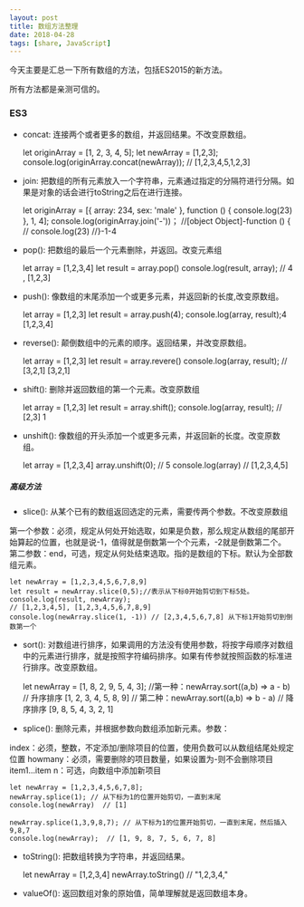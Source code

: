 ```yaml
---
layout: post
title: 数组方法整理
date: 2018-04-28
tags: [share, JavaScript]
---
```


今天主要是汇总一下所有数组的方法，包括ES2015的新方法。

所有方法都是亲测可信的。

### ES3

- concat: 连接两个或者更多的数组，并返回结果。不改变原数组。

    let originArray = [1, 2, 3, 4, 5];
    let newArray = [1,2,3];
    console.log(originArray.concat(newArray));
    // [1,2,3,4,5,1,2,3]

- join: 把数组的所有元素放入一个字符串，元素通过指定的分隔符进行分隔。如果是对象的话会进行toString之后在进行连接。

    let originArray = [{
            array: 234,
            sex: 'male'
        }, function () {
            console.log(23)
        }, 1, 4];
    console.log(originArray.join('-'))；
    //[object Object]-function () {
    //  console.log(23)
    //}-1-4

- pop(): 把数组的最后一个元素删除，并返回。改变元素组

    let array = [1,2,3,4]
    let result = array.pop() 
    console.log(result, array); // 4 , [1,2,3]

- push(): 像数组的末尾添加一个或更多元素，并返回新的长度,改变原数组。

    let array = [1,2,3]
    let result = array.push(4);
    console.log(array, result);4 [1,2,3,4]

- reverse(): 颠倒数组中的元素的顺序。返回结果，并改变原数组。
    
    let array = [1,2,3]
    let result = array.revere()
    console.log(array, result); // [3,2,1] [3,2,1]

- shift(): 删除并返回数组的第一个元素。改变原数组

    let array = [1,2,3]
    let result = array.shift();
    console.log(array, result); // [2,3] 1

- unshift(): 像数组的开头添加一个或更多元素，并返回新的长度。改变原数组。

    let array = [1,2,3,4]
    array.unshift(0); // 5
    console.log(array)  // [1,2,3,4,5]

##### 高级方法

- slice(): 从某个已有的数组返回选定的元素，需要传两个参数。不改变原数组

 第一个参数：必须，规定从何处开始选取，如果是负数，那么规定从数组的尾部开始算起的位置，也就是说-1，值得就是倒数第一个个元素，-2就是倒数第二个。
    第二参数：end，可选，规定从何处结束选取。指的是数组的下标。默认为全部数组元素。

    let newArray = [1,2,3,4,5,6,7,8,9]
    let result = newArray.slice(0,5);//表示从下标0开始剪切到下标5处。
    console.log(result, newArray);
    // [1,2,3,4,5], [1,2,3,4,5,6,7,8,9]
    console.log(newArray.slice(1, -1)) // [2,3,4,5,6,7,8] 从下标1开始剪切到倒数第一个

- sort(): 对数组进行排序，如果调用的方法没有使用参数，将按字母顺序对数组中的元素进行排序，就是按照字符编码排序。如果有传参就按照函数的标准进行排序。改变原数组。

    let newArray = [1, 8, 2, 9, 5, 4, 3];
    //第一种：newArray.sort((a,b) => a - b) // 升序排序 [1, 2, 3, 4, 5, 8, 9]
    // 第二种：newArray.sort((a,b) => b - a) // 降序排序 [9, 8, 5, 4, 3, 2, 1]

- splice(): 删除元素，并根据参数向数组添加新元素。参数：

index：必须，整数，不定添加/删除项目的位置，使用负数可以从数组结尾处规定位置
howmany：必须，需要删除的项目数量，如果设置为-则不会删除项目
item1...item n：可选，向数组中添加新项目

    let newArray = [1,2,3,4,5,6,7,8];
    newArray.splice(1); // 从下标为1的位置开始剪切，一直到末尾
    console.log(newArray)  // [1]
    
    newArray.splice(1,3,9,8,7); // 从下标为1的位置开始剪切，一直到末尾，然后插入9,8,7
    console.log(newArray);  // [1, 9, 8, 7, 5, 6, 7, 8]

- toString(): 把数组转换为字符串，并返回结果。

    let newArray = [1,2,3,4]
    newArray.toString() // "1,2,3,4,"

- valueOf(): 返回数组对象的原始值，简单理解就是返回数组本身。



